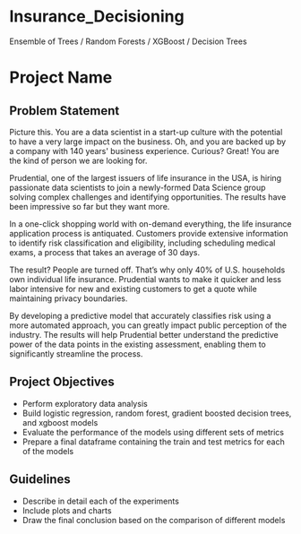 # Insurance_Decisioning
Ensemble of Trees / Random Forests / XGBoost / Decision Trees

<!DOCTYPE html>
<html>

<body>
  <h1>Project Name</h1>

  <h2>Problem Statement</h2>
  <p>
    Picture this. You are a data scientist in a start-up culture with the potential to have a very large impact on the
    business. Oh, and you are backed up by a company with 140 years' business experience. Curious? Great! You are the
    kind of person we are looking for.
  </p>
  <p>
    Prudential, one of the largest issuers of life insurance in the USA, is hiring passionate data scientists to join a
    newly-formed Data Science group solving complex challenges and identifying opportunities. The results have been
    impressive so far but they want more.
  </p>
  <p>
    In a one-click shopping world with on-demand everything, the life insurance application process is antiquated.
    Customers provide extensive information to identify risk classification and eligibility, including scheduling
    medical exams, a process that takes an average of 30 days.
  </p>
  <p>
    The result? People are turned off. That’s why only 40% of U.S. households own individual life insurance. Prudential
    wants to make it quicker and less labor intensive for new and existing customers to get a quote while maintaining
    privacy boundaries.
  </p>
  <p>
    By developing a predictive model that accurately classifies risk using a more automated approach, you can greatly
    impact public perception of the industry. The results will help Prudential better understand the predictive power of
    the data points in the existing assessment, enabling them to significantly streamline the process.
  </p>

  <h2>Project Objectives</h2>
  <ul>
    <li>Perform exploratory data analysis</li>
    <li>Build logistic regression, random forest, gradient boosted decision trees, and xgboost models</li>
    <li>Evaluate the performance of the models using different sets of metrics</li>
    <li>Prepare a final dataframe containing the train and test metrics for each of the models</li>
  </ul>

  <h2>Guidelines</h2>
  <ul>
    <li>Describe in detail each of the experiments</li>
    <li>Include plots and charts</li>
    <li>Draw the final conclusion based on the comparison of different models</li>
  </ul>

</html>
